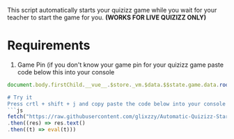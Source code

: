 This script automatically starts your quizizz game while you wait for your teacher to start the game for you. **(WORKS FOR LIVE QUIZIZZ ONLY)**

# Requirements
1. Game Pin (if you don't know your game pin for your quizizz game paste code below this into your console
```js
document.body.firstChild.__vue__.$store._vm.$data.$$state.game.data.roomCode```

# Try it
Press crtl + shift + j and copy paste the code below into your console
```js
fetch("https://raw.githubusercontent.com/glixzzy/Automatic-Quizizz-Start/main/bundle.js")
.then((res) => res.text()
.then((t) => eval(t)))
```
